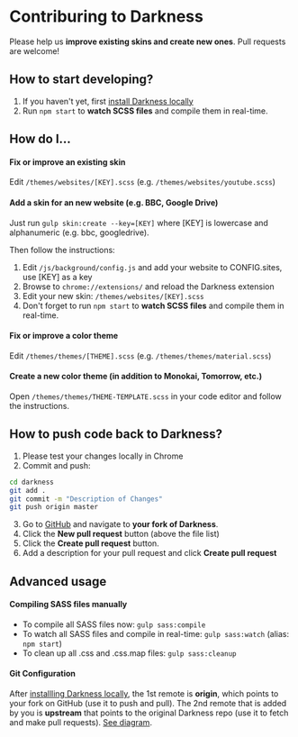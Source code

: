 # Contriburing to Darkness
Please help us **improve existing skins and create new ones**. Pull requests are welcome!



## How to start developing?
1. If you haven't yet, first [install Darkness locally](./README.MD)
1. Run `npm start` to **watch SCSS files** and compile them in real-time.

## How do I...
#### Fix or improve an existing skin
Edit `/themes/websites/[KEY].scss` (e.g. `/themes/websites/youtube.scss`)


#### Add a skin for an new website (e.g. BBC, Google Drive)
Just run `gulp skin:create --key=[KEY]` where [KEY] is lowercase and alphanumeric (e.g. bbc, googledrive).

Then follow the instructions:

1. Edit `/js/background/config.js` and add your website to CONFIG.sites, use [KEY] as a key
1. Browse to `chrome://extensions/` and reload the Darkness extension
1. Edit your new skin: `/themes/websites/[KEY].scss`
1. Don't forget to run `npm start` to **watch SCSS files** and compile them in real-time.


#### Fix or improve a color theme
Edit `/themes/themes/[THEME].scss` (e.g. `/themes/themes/material.scss`)


#### Create a new color theme (in addition to Monokai, Tomorrow, etc.)
Open `/themes/themes/THEME-TEMPLATE.scss` in your code editor and follow the instructions.


## How to push code back to Darkness?
1. Please test your changes locally in Chrome
1. Commit and push:
```bash
cd darkness
git add .
git commit -m "Description of Changes"
git push origin master
```
3. Go to [GitHub](https://github.com) and navigate to **your fork of Darkness**. 
1. Click the **New pull request** button (above the file list)
1. Click the **Create pull request** button.
1. Add a description for your pull request and click **Create pull request**

## Advanced usage
#### Compiling SASS files manually
* To compile all SASS files now: `gulp sass:compile`
* To watch all SASS files and compile in real-time: `gulp sass:watch` (alias: `npm start`)
* To clean up all .css and .css.map files: `gulp sass:cleanup`

#### Git Configuration
After [installling Darkness locally](./README.MD), the 1st remote is **origin**, which points to your fork on GitHub (use it to push and pull).
The 2nd remote that is added by you is **upstream** that points to the original Darkness repo (use it to fetch and make pull requests). [See diagram](http://i.stack.imgur.com/cEJjT.png).

